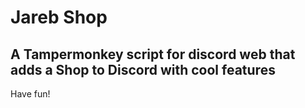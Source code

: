 # Jareb Shop
## A Tampermonkey script for discord web that adds a Shop to Discord with cool features

Have fun!
